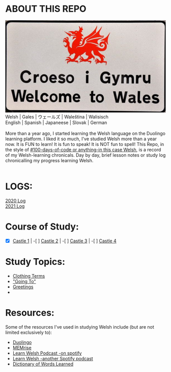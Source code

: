 # ABOUT THIS REPO 
![Croeso i Gymru](https://github.com/EO4wellness/T-I-L/blob/main/polyglot/gales/images/croeso%20i%20gymru%20sign.jpg)<br>
      Welsh   | Gales    | ウェールズ  | Waleština | Walisisch<br>
      English | Spanish  | Japaneese | Slovak     | German <br>
<br>
More than a year ago, I started learning the Welsh language on the Duolingo learning platform.  I liked it so much, I've studied Welsh more than a year now. It is FUN to learn! It is fun to speak! It is NOT fun to spell! This Repo, in the style of [#100-days-of-code or anything-in this case Welsh](https://github.com/EO4wellness/100-days-of-code), is a record of my Welsh-learning chronicals.  Day by day, brief lesson notes or study log chronicalling my progress learning Welsh. <br>
<br>
# LOGS:
[2020 Log](https://github.com/EO4wellness/T-I-L/blob/main/polyglot/gales/2020_log.md)<br>
[2021 Log](link) <br>

# Course of Study:
-[x] [Castle 1](https://github.com/EO4wellness/T-I-L/blob/main/polyglot/gales/Castle-1/README.md)  |  -[ ] [Castle 2](https://github.com/EO4wellness/T-I-L/blob/main/polyglot/gales/Castle-2/README.md)  |  -[ ] [Castle 3](https://github.com/EO4wellness/T-I-L/blob/main/polyglot/gales/Castle-3/README.md)    |  -[ ] [Castle 4](https://github.com/EO4wellness/T-I-L/blob/main/polyglot/gales/Castle-4/README.md) 

# Study Topics: 
* [Clothing Terms](https://github.com/EO4wellness/T-I-L/blob/main/polyglot/gales/Castle-1/Clothing.md) <br>
* ["Going To"](link) <br>
* [Greetings](https://github.com/EO4wellness/T-I-L/blob/main/polyglot/gales/Castle-1/welcome-greet1-greet2.md) <br>
* <br>


# Resources:
Some of the resources I've used in studying Welsh include (but are not limited exclusively to):
* [Duolingo](https://www.duolingo.com/)<br>
* [MEMrise](https://app.memrise.com/course/1165412/duolingo-welsh-review-with-full-audio/)<br>
* [Learn Welsh Podcast -on spotify](https://open.spotify.com/show/0PejlkPIV33uxLZJBkBNf1?si=jPcObnGfRFSn9QBLXGvKDA)<br>
* [Learn Welsh -another Spotify podcast](https://open.spotify.com/show/2wwpoISiUqX4jc0gV38Dwp?si=_8SesD9uSv2O0flImmHJwQ)<br>
* [Dictionary of Words Learned](https://www.duolingo.com/words)<br>
